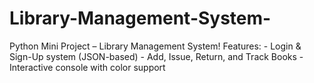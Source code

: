 # Library-Management-System-
Python Mini Project – Library Management System! Features: - Login &amp; Sign-Up system (JSON-based) - Add, Issue, Return, and Track Books - Interactive console with color support
